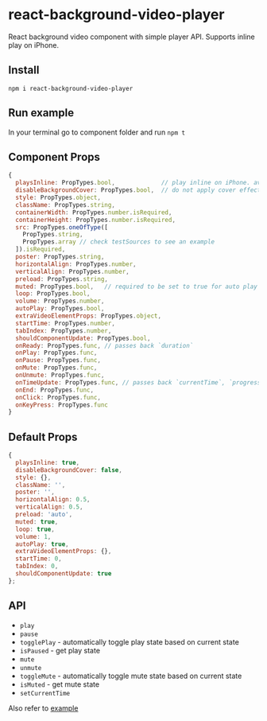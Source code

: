 # react-background-video-player
React background video component with simple player API. Supports inline play on iPhone.

## Install
```npm i react-background-video-player```

## Run example
In your terminal go to component folder and run ```npm t```

## Component Props
```javascript
{
  playsInline: PropTypes.bool,             // play inline on iPhone. avoid triggering native video player
  disableBackgroundCover: PropTypes.bool,  // do not apply cover effect (e.g. disable it for specific screen resolution or aspect ratio)
  style: PropTypes.object,
  className: PropTypes.string,
  containerWidth: PropTypes.number.isRequired,
  containerHeight: PropTypes.number.isRequired,
  src: PropTypes.oneOfType([
    PropTypes.string,
    PropTypes.array // check testSources to see an example
  ]).isRequired,
  poster: PropTypes.string,
  horizontalAlign: PropTypes.number,
  verticalAlign: PropTypes.number,
  preload: PropTypes.string,
  muted: PropTypes.bool,   // required to be set to true for auto play on mobile in combination with 'autoPlay' option
  loop: PropTypes.bool,
  volume: PropTypes.number,
  autoPlay: PropTypes.bool,
  extraVideoElementProps: PropTypes.object,
  startTime: PropTypes.number,
  tabIndex: PropTypes.number,
  shouldComponentUpdate: PropTypes.bool,
  onReady: PropTypes.func, // passes back `duration`
  onPlay: PropTypes.func,
  onPause: PropTypes.func,
  onMute: PropTypes.func,
  onUnmute: PropTypes.func,
  onTimeUpdate: PropTypes.func, // passes back `currentTime`, `progress` and `duration`
  onEnd: PropTypes.func,
  onClick: PropTypes.func,
  onKeyPress: PropTypes.func
}
```

## Default Props
```javascript
{
  playsInline: true,
  disableBackgroundCover: false,
  style: {},
  className: '',
  poster: '',
  horizontalAlign: 0.5,
  verticalAlign: 0.5,
  preload: 'auto',
  muted: true,
  loop: true,
  volume: 1,
  autoPlay: true,
  extraVideoElementProps: {},
  startTime: 0,
  tabIndex: 0,
  shouldComponentUpdate: true
};
```

## API
* ```play```
* ```pause```
* ```togglePlay``` - automatically toggle play state based on current state
* ```isPaused``` - get play state
* ```mute```
* ```unmute```
* ```toggleMute``` - automatically toggle mute state based on current state
* ```isMuted``` - get mute state
* ```setCurrentTime```

Also refer to [example](https://github.com/Jam3/react-background-video-player/blob/master/example/example.js)

